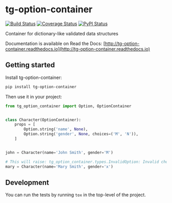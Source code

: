 # tg-option-container

[![Build Status](https://travis-ci.org/thorgate/tg-option-container.svg)](https://travis-ci.org/thorgate/tg-option-container)
[![Coverage Status](https://codecov.io/gh/thorgate/tg-option-container/branch/master/graph/badge.svg)](https://codecov.io/gh/thorgate/tg-option-container)
[![PyPI Status](https://badge.fury.io/py/tg-option-container.png)](https://badge.fury.io/py/tg-option-container)

Container for dictionary-like validated data structures

Documentation is available on Read the Docs: [http://tg-option-container.readthedocs.io](http://tg-option-container.readthedocs.io)

## Getting started

Install tg-option-container:

```sh
pip install tg-option-container
```

Then use it in your project:

```python
from tg_option_container import Option, OptionContainer


class Character(OptionContainer):
    props = [
        Option.string('name', None),
        Option.string('gender', None, choices=('M', 'N')),
    ]


john = Character(name='John Smith', gender='M')

# This will raise: tg_option_container.types.InvalidOption: Invalid choice x for option `gender`, choices are ('M', 'N').
mary = Character(name='Mary Smith', gender='x')
```

## Development

You can run the tests by running `tox` in the top-level of the project.
